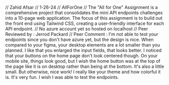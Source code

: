// Zahid Afsar
// 1-26-24
// AllForOne
// The "All for One" Assignment is a comprehensive project that consolidates the mini API endpoints challenges into a 10-page web application. The focus of this assignment is to build out the front end using Tailwind CSS, creating a user-friendly interface for each API endpoint.
// No azure account yet so hosted on localhost
// Peer Reviewed by : Jerrod Packard
// Peer Comment : I'm not able to test your endpoints since you don't have azure yet, but the design is nice. When compared to your figma, your desktop elements are a lot smaller than you planned. I like that you enlarged the input fields, that looks better. I noticed that your buttons on the home page don't look centered though. On your mobile site, things look good, but I wish the home button was at the top of the page like it is on desktop rather than being at the bottom. It's also a little small. But otherwise, nice work! I really like your theme and how colorful it is. It's very fun. I wish I was able to test the endpoints.
